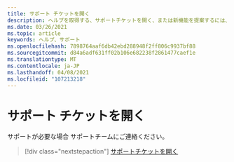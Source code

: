 ```yaml
---
title: サポート チケットを開く
description: ヘルプを取得する、サポートチケットを開く、または新機能を提案するには、Altworkplace Evr サポートチームにお問い合わせください。
ms.date: 03/26/2021
ms.topic: article
keywords: ヘルプ、サポート
ms.openlocfilehash: 7898764aaf6db42ebd288948f2ff806c9937bf88
ms.sourcegitcommit: d84a6adf631ff02b106e682238f2861477caef1e
ms.translationtype: MT
ms.contentlocale: ja-JP
ms.lasthandoff: 04/08/2021
ms.locfileid: "107213218"
---
```

# <a name="open-a-support-ticket"></a>サポート チケットを開く

サポートが必要な場合 サポートチームにご連絡ください。

> [!div class="nextstepaction"] 
> [サポートチケットを開く](https://help.altvr.com/hc/en-us/requests/new)
